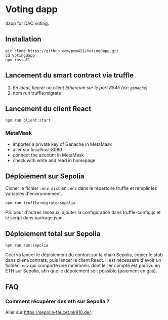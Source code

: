 # Voting dapp

dapp for DAO voting.

## Installation

```shell
git clone https://github.com/pom421/VotingDapp.git
cd VotingDapp
npm install
```

## Lancement du smart contract via truffle

1. *En local, lancer un client Ethereum sur le port 8545 (ex: `ganache`)*
1. npm run truffle:migrate

## Lancement du client React

```shell
npm run client:start
```
### MetaMask

- importer a private key of Ganache in MetaMask 
- aller sur localhost:8080
- connect the account in MetaMask
- check with write and read in homepage

## Déploiement sur Sepolia

Cloner le fichier `.env.dist` en `.env` dans le répertoire truffle et remplir les variables d'environnement.

```shell
npm run truffle:migrate:sepolia
```

PS: pour d'autres réseaux, ajouter la configuration dans truffle-config.js et le script dans package.json.

## Déploiement total sur Sepolia

```shell
npm run run:sepolia
```

Ceci va lancer le déploiement du contrat sur la chain Sepolia, copier le stub dans client/contrats, puis lancer le client React.
Il est nécessaire d'avoir un fichier `.env` qui comporte une mnémonic dont le 1er compte est pourvu en ETH sur Sepolia, afin que le dépoiement soit possible (paiement en gas).

## FAQ

### Comment récupérer des eth sur Sepolia ? 

Aller sur https://sepolia-faucet.pk910.de/.